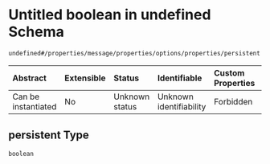 # Untitled boolean in undefined Schema

```txt
undefined#/properties/message/properties/options/properties/persistent
```



| Abstract            | Extensible | Status         | Identifiable            | Custom Properties | Additional Properties | Access Restrictions | Defined In                                                                                          |
| :------------------ | :--------- | :------------- | :---------------------- | :---------------- | :-------------------- | :------------------ | :-------------------------------------------------------------------------------------------------- |
| Can be instantiated | No         | Unknown status | Unknown identifiability | Forbidden         | Allowed               | none                | [publisher.schema.json.schema.json*](json/publisher.schema.json.schema.json "open original schema") |

## persistent Type

`boolean`
